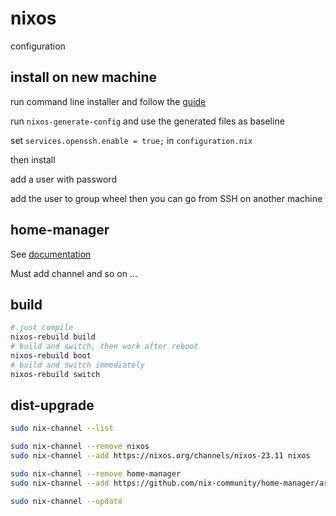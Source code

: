 # nixos

configuration

## install on new machine

run command line installer and follow the [guide](https://nixos.org/manual/nixos/stable/index.html#sec-installation)

run `nixos-generate-config` and use the generated files as baseline

set `services.openssh.enable = true;` in `configuration.nix`

then install

add a user with password

add the user to group wheel
then you can go from SSH on another machine

## home-manager

See [documentation](https://nix-community.github.io/home-manager/index.html#idm140737328806976)

Must add channel and so on ...

## build

```sh
# just compile
nixos-rebuild build
# build and switch, then work after reboot
nixos-rebuild boot
# build and switch immediately
nixos-rebuild switch

```


## dist-upgrade
```sh
sudo nix-channel --list

sudo nix-channel --remove nixos
sudo nix-channel --add https://nixos.org/channels/nixos-23.11 nixos

sudo nix-channel --remove home-manager
sudo nix-channel --add https://github.com/nix-community/home-manager/archive/release-23.11.tar.gz home-manager

sudo nix-channel --update

```